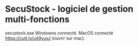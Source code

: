 # SecuStock - logiciel de gestion multi-fonctions
secustock.exe Windowns connecté.
MacOS connecté https://cutt.ly/u49yuyJ (ouvrir sur mac).
